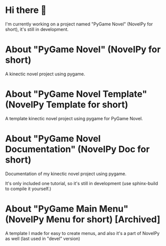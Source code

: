 # Hi there 👋

I'm currently working on a project named "PyGame Novel" (NovelPy for short), it's still in development.

# About "PyGame Novel" (NovelPy for short)

A kinectic novel project using pygame.

# About "PyGame Novel Template" (NovelPy Template for short)

A template kinectic novel project using pygame for PyGame Novel.

# About "PyGame Novel Documentation" (NovelPy Doc for short)

Documentation of my kinectic novel project using pygame.

It's only included one tutorial, so it's still in development (use sphinx-build to compile it yourself.)

#  About "PyGame Main Menu" (NovelPy Menu for short) [Archived]

A template I made for easy to create menus, and also it's a part of NovelPy as well (last used in "devel" version)
